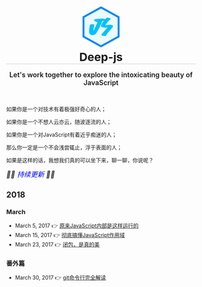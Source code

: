 <h1 align="center" style="border-bottom: 1px solid #ccc">
    <img src="./img/js.png" width="20%"><br>
    <span align="center" style="font-size: 30px">Deep-js</span>
</h1>  

<p align="center" style="font-size: 18px; font-weight: 600">Let's work together to explore the intoxicating beauty of JavaScript</p>
<br>

如果你是一个对技术有着极强好奇心的人；

如果你是一个不想人云亦云，随波逐流的人；

如果你是一个对JavaScript有着近乎痴迷的人；

那么你一定是一个不会浅尝辄止，浮于表面的人；

如果是这样的话，我想我们真的可以坐下来，聊一聊，你说呢？

<em style="font-size: 18px;">🎉🎉 <span style="color: blue">持续更新</span> 🎉🎉</em>

## 2018
### March

* March 5,  2017 👉 [原来JavaScript内部是这样运行的](https://github.com/prettyEcho/deep-js/issues/1)
* March 15, 2017 👉 [彻底搞懂JavaScript作用域](https://github.com/prettyEcho/deep-js/issues/3)
* March 23, 2017 👉 [闭包，是真的美](https://github.com/prettyEcho/deep-js/issues/4)

### 番外篇

* March 30, 2017 👉 [git命令行完全解读](https://github.com/prettyEcho/deep-js/issues/2)
